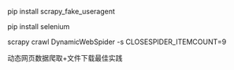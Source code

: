 pip install scrapy_fake_useragent

pip install selenium

scrapy crawl DynamicWebSpider -s CLOSESPIDER_ITEMCOUNT=9

动态网页数据爬取+文件下载最佳实践